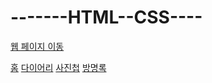 # -------HTML--CSS----

[웹 페이지 이동](https://imaspear.github.io/-------HTML--CSS----/)


<a href="./home.html" target="_blank">홈</a>
<a href="./diary.html" target="_blank">다이어리</a>
<a href="./photo.html" target="_blank">사진첩</a>
<a href="" target="_blank">방명록</a>
